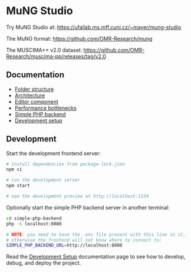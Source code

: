 # MuNG Studio

Try MuNG Studio at: https://ufallab.ms.mff.cuni.cz/~mayer/mung-studio

The MuNG format: https://github.com/OMR-Research/mung

The MUSCIMA++ v2.0 dataset: https://github.com/OMR-Research/muscima-pp/releases/tag/v2.0


## Documentation

- [Folder structure](docs/folder-structure.md)
- [Architecture](docs/architecture.md)
- [Editor component](docs/editor-component.md)
- [Performance bottlenecks](docs/performance-bottlenecks.md)
- [Simple PHP backend](docs/simple-php-backend.md)
- [Development setup](docs/development-setup.md)


## Development

Start the development frontend server:

```bash
# install dependencies from package-lock.json
npm ci

# run the development server
npm start

# see the development preview at http://localhost:1234
```

Optionally start the simple PHP backend server in another terminal:

```bash
cd simple-php-backend
php -S localhost:8080

# NOTE: you need to have the .env file present with this line in it,
# otherwise the frontend will not know where to connect to:
SIMPLE_PHP_BACKEND_URL=http://localhost:8080
```

Read the [Development Setup](docs/development-setup.md) documentation page to see how to develop, debug, and deploy the project.
